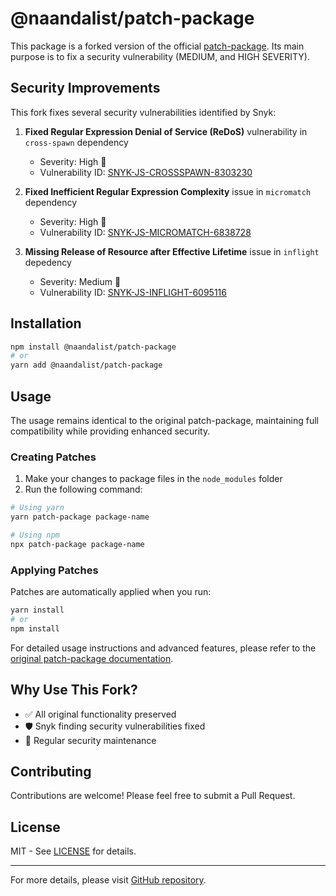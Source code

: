 # @naandalist/patch-package

This package is a forked version of the official [patch-package](https://www.npmjs.com/package/patch-package). Its main purpose is to fix a security vulnerability (MEDIUM, and HIGH SEVERITY).

## Security Improvements

This fork fixes several security vulnerabilities identified by Snyk:

1. **Fixed Regular Expression Denial of Service (ReDoS)** vulnerability in `cross-spawn` dependency
   - Severity: High 🚨
   - Vulnerability ID: [SNYK-JS-CROSSSPAWN-8303230](https://security.snyk.io/vuln/SNYK-JS-CROSSSPAWN-8303230)

2. **Fixed Inefficient Regular Expression Complexity** issue in `micromatch` dependency
   - Severity: High 🚨
   - Vulnerability ID: [SNYK-JS-MICROMATCH-6838728](https://security.snyk.io/vuln/SNYK-JS-MICROMATCH-6838728)

3. **Missing Release of Resource after Effective Lifetime** issue in `inflight` depedency
   - Severity: Medium 🚨
   - Vulnerability ID: [SNYK-JS-INFLIGHT-6095116](https://security.snyk.io/vuln/SNYK-JS-INFLIGHT-6095116)

<!-- ![snyk-finding-inflight](/snyk-finding-inflight.png) -->

## Installation

```bash
npm install @naandalist/patch-package
# or
yarn add @naandalist/patch-package
```

## Usage

The usage remains identical to the original patch-package, maintaining full compatibility while providing enhanced security.

### Creating Patches

1. Make your changes to package files in the `node_modules` folder
2. Run the following command:

```bash
# Using yarn
yarn patch-package package-name

# Using npm
npx patch-package package-name
```

### Applying Patches

Patches are automatically applied when you run:
```bash
yarn install
# or
npm install
```

For detailed usage instructions and advanced features, please refer to the [original patch-package documentation](https://www.npmjs.com/package/patch-package).

## Why Use This Fork?

- ✅ All original functionality preserved
- 🛡️ Snyk finding security vulnerabilities fixed
- 💪 Regular security maintenance

## Contributing

Contributions are welcome! Please feel free to submit a Pull Request.

## License

MIT - See [LICENSE](LICENSE) for details.

---

For more details, please visit [GitHub repository](https://github.com/naandalist/patch-package). 